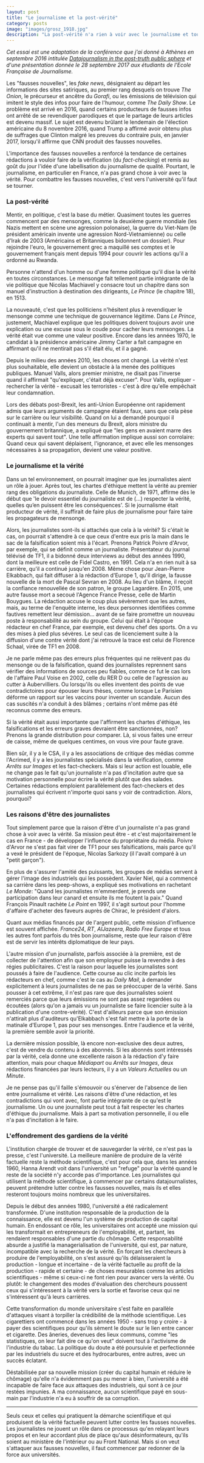 ```yaml
---
layout: post
title: "Le journalisme et la post-vérité"
category: posts
image: "images/grosz_1918.jpg"
description: "La post-vérité n'a rien à voir avec le journalisme et tout à voir avec l'effondrement de l'université."
---
```


_Cet essai est une adaptation de la conférence que j'ai donné à Athènes en septembre 2016 intitulée [Datajournalism in the post-truth public sphere](http://blog.nkb.fr/datajournalism-in-the-posth-truth-public-sphere) et d'une présentation donnée le 28 septembre 2017 aux étudiants de l'Ecole Française de Journalisme._ 

Les "fausses nouvelles", les _fake news_, désignaient au départ les informations des sites satiriques, au premier rang desquels on trouve _The Onion_, le précurseur et ancêtre du _Gorafi_, ou les émissions de télévision qui imitent le style des infos pour faire de l'humour, comme _The Daily Show_.<note content="Le terme 'fake news' est très présent dans les archives du New-York Times, voir [The Real Fight Over Fake News](https://query.nytimes.com/gst/fullpage.html?res=9D00E4D9143BF931A35755C0A96E9C8B63) (2008) ou [When Fake News Makes Real Headlines](https://query.nytimes.com/gst/fullpage.html?res=9D00E4DE1731F933A0575AC0A9679D8B63) (2011)."> Le problème est arrivé en 2016, quand certains producteurs de fausses infos ont arrêté de se revendiquer parodiques et que le partage de leurs articles est devenu massif. Le sujet est devenu brûlant le lendemain de l'élection américaine du 8 novembre 2016, quand Trump a affirmé avoir obtenu plus de suffrages que Clinton malgré les preuves du contraire puis, en janvier 2017, lorsqu'il affirme que CNN produit des fausses nouvelles.<note content="Regarder [Trump Calls CNN ‘Fake News’](https://www.nytimes.com/video/us/politics/100000004865825/trump-calls-cnn-fake-news.html).">

L'importance des fausses nouvelles a renforcé la tendance de certaines rédactions à vouloir faire de la vérification (du _fact-checking_) et remis au goût du jour l'idée d'une labellisation du journalisme de qualité. Pourtant, le journalisme, en particulier en France, n'a pas grand chose à voir avec la vérité. Pour combattre les fausses nouvelles, c'est vers l'université qu'il faut se tourner.

### La post-vérité

Mentir, en politique, c'est la base du métier. Quasiment toutes les guerres commencent par des mensonges, comme la deuxième guerre mondiale (les Nazis mettent en scène une agression polonaise<note content="L'article Wikipédia sur le sujet est très bien mais n'a pas été traduit en français: [Überfall auf den Sender Gleiwitz](https://de.wikipedia.org/wiki/%C3%9Cberfall_auf_den_Sender_Gleiwitz).">), la guerre du Viet-Nam (le président américain invente une agression Nord-Vietnamienne<note content="Lire sur Wikipédia [Les incidents du golfe du Tonkin](https://fr.wikipedia.org/wiki/Incidents_du_golfe_du_Tonkin).">) ou celle d'Irak de 2003 (Américains et Britanniques bidonnent un dossier<note content="C'est le [Dossier Irakien](https://en.wikipedia.org/wiki/Iraq_Dossier), en fait un copier/coller d'un rapport de mémoire d'un étudiant.">). Pour rejoindre l'euro, le gouvernement grec a maquillé ses comptes et le gouvernement français ment depuis 1994 pour couvrir les actions qu'il a ordonné au Rwanda.<note content="Sur les mensonges grecs: [Greece admits fudging euro entry](http://news.bbc.co.uk/2/hi/business/4012869.stm). Sur les mensonges français: [Rwanda: l’histoire face aux mensonges de l’Etat français](https://www.mediapart.fr/journal/culture-idees/090214/rwanda-l-histoire-face-aux-mensonges-de-l-etat-francais?onglet=full)."> 

Personne n'attend d'un homme ou d'une femme politique qu'il dise la vérité en toutes circonstances. Le mensonge fait tellement partie intégrante de la vie politique que Nicolas Machiavel y consacre tout un chapitre dans son manuel d'instruction à destination des dirigeants, _Le Prince_ (le chapitre 18), en 1513. 

La nouveauté, c'est que les politiciens n'hésitent plus à revendiquer le mensonge comme une technique de gouvernance légitime. Dans _Le Prince_, justement, Machiavel explique que les politiques doivent toujours avoir une explication ou une excuse sous le coude pour cacher leurs mensonges. La vérité était vue comme une valeur positive. Encore dans les années 1970, le candidat à la présidence américaine Jimmy Carter a fait campagne en affirmant qu'il ne mentirait pas s'il était élu, et il a gagné.<note content="Lire [The selling of a candidate](http://www.nytimes.com/1976/03/28/archives/the-selling-of-a-candidate-carters-image-is-a-vision-or-a-con-or-a.html).">

Depuis le milieu des années 2010, les choses ont changé. La vérité n'est plus souhaitable, elle devient un obstacle à la menée des politiques publiques. Manuel Valls, alors premier ministre, ne disait pas l'inverse quand il affirmait "qu'expliquer, c'était déjà excuser".<note content="[La citation originale](http://www.franceculture.fr/emissions/la-revue-de-presse-de-nicolas-martin/expliquer-cest-excuser). Il a ensuite réagit à sa première citation sans en changer le sens, en disant que d'essayer de comprendre, ça allait, mais qu'expliquer c'était aller trop loin ([lire ici](http://www.lefigaro.fr/politique/le-scan/citations/2016/03/21/25002-20160321ARTFIG00243-expliquer-la-radicalisation-c-est-excuser-valls-change-de-version.php))."> Pour Valls, expliquer - rechercher la vérité - excusait les terroristes - c'est à dire qu'elle empêchait leur condamnation. 

Lors des débats post-Brexit, les anti-Union Européenne ont rapidement admis que leurs arguments de campagne étaient faux, sans que cela pèse sur le carrière ou leur visibilité.<note content="Sur l'admission du mensonge, lire [Nigel Farage Admits £350m Saving For NHS In EU Contributions Slogan ‘Was A Mistake’](http://www.huffingtonpost.co.uk/entry/nigel-farage-good-morning-britain-eu-referendum-brexit-350-nhs_uk_576d0aa3e4b08d2c5638fc17?sv5nrk9)."> Quand on lui a demandé pourquoi il continuait à mentir, l'un des meneurs du Brexit, alors ministre du gouvernement britannique, a expliqué que "les gens en avaient marre des experts qui savent tout".<note content="Lire [Brexit Campaign’s Gove Denies ‘Project Lies’ Claim in TV Special](http://www.bloomberg.com/news/articles/2016-06-03/brexit-campaign-s-gove-denies-project-lies-claim-in-tv-special)."> Une telle affirmation implique aussi son corrolaire: Quand ceux qui savent déplaisent, l'ignorance, et avec elle les mensonges nécessaires à sa propagation, devient une valeur positive.

### Le journalisme et la vérité

Dans un tel environnement, on pourrait imaginer que les journalistes aient un rôle à jouer. Après tout, les chartes d'éthique mettent la vérité au premier rang des obligations du journaliste. Celle de Munich, de 1971, affirme dès le début que 'le devoir essentiel du journaliste est de (...) respecter la vérité, quelles qu’en puissent être les conséquences'.<note content="Voir la [charte du Syndicat National des Journalistes](http://snj.fr/content/charte-d%E2%80%99%C3%A9thique-professionnelle-des-journalistes), et la [Charte de Munich](http://snj.fr/?q=content/d%C3%A9claration-des-devoirs-et-des-droits-des-journalistes)."> Si le journalisme était producteur de vérité, il suffirait de faire plus de journalisme pour faire taire les propagateurs de mensonge.

Alors, les journalistes sont-ils si attachés que cela à la vérité? Si c'était le cas, on pourrait s'attendre à ce que ceux d'entre eux pris la main dans le sac de la falsification soient mis à l'écart. Prenons Patrick Poivre d'Arvor, par exemple, qui se définit comme un journaliste. Présentateur du journal télévisé de TF1, il a bidonné deux interviews au début des années 1990, dont la meilleure est celle de Fidel Castro, en 1991.<note content="Voir [l'interview en question](https://www.youtube.com/watch?v=2eh6mHXTiHU). De manière fort peu élégante, PPDA a ensuite accusé son monteur, refusant d'admettre toute erreur."> Cela n'a en rien nuit à sa carrière, qu'il a continué jusqu'en 2008. Même chose pour Jean-Pierre Elkabbach, qui fait diffuser à la rédaction d'Europe 1, qu'il dirige, la fausse nouvelle de la mort de Pascal Sevran en 2008. Au lieu d'un blâme, il reçoit la confiance renouvellée de son patron, le groupe Lagardère.<note content="Lire [Comment Elkabbach a tué Pascal Sevran](http://www.liberation.fr/medias/2008/04/22/comment-elkabbach-a-tue-pascal-sevran_18084) et [Affaire Sevran : Europe 1 et Elkabbach se font gronder par le CSA](http://www.telerama.fr/radio/affaire-sevran-europe-1-et-elkabbach-se-font-gronder-par-le-csa,28627.php)."> En 2015, une autre fausse mort a secoué l'Agence France Presse, celle de Martin Bouygues. La rédaction accuse le coup plus sévèrement que les autres, mais, au terme de l'enquête interne, les deux personnes identifiées comme fautives remettent leur démission... avant de se faire promettre un nouveau poste à responsabilité au sein du groupe.<note content="Lire [Après l'avoir enterré, l'AFP veut oublier Martin Bouygues](http://www.telerama.fr/medias/apres-l-avoir-enterre-l-afp-veut-oublier-martin-bouygues,123842.php)."> Celui qui était à l'époque rédacteur en chef France, par exemple, est devenu chef des sports. On a vu des mises à pied plus sévères. Le seul cas de licenciement suite à la diffusion d'une contre vérité dont j'ai retrouvé la trace est celui de Florence Schaal, virée de TF1 en 2008.<note content="Lire [TF1 licencie la journaliste Florence Schaal](https://www.la-croix.com/Semaine-en-images/TF1-licencie-la-journaliste-Florence-Schaal-_NG_-2008-09-24-678050).">

Je ne parle même pas des erreurs plus fréquentes qui ne relèvent pas du mensonge ou de la falsification, quand des journalistes reprennent sans vérifier des informations de sources peu fiables, comme ce fut le cas lors de l'affaire Paul Voise en 2002,<note content="[Papy Voise est mort : retour sur avril 2002, les médias, l'insécurité…](http://www.lemonde.fr/disparitions/article/2013/01/09/papy-voise-est-mort-retour-sur-avril-2002-les-medias-l-insecurite_1814706_3382.html)."> celle du RER D<note content="[La fausse agression du RER D : un journalisme de meute ?](http://www.acrimed.org/La-fausse-agression-du-RER-D-un-journalisme-de-meute)"> ou celle de l'agression au cutter à Aubervilliers.<note content="[Agression et journalisme imaginaires à Aubervilliers](http://www.acrimed.org/Agression-et-journalisme-imaginaires-a-Aubervilliers)."> Ou lorsqu'ils ou elles inventent des points de vue contradictoires pour épouser leurs thèses, comme lorsque Le Parisien déforme un rapport sur les vaccins pour inventer un scandale.<note content="Voir [ce fil Twitter](https://twitter.com/mart1oeil/status/911493288728956929) du journaliste scientifique Martin Clavey."> Aucun des cas suscités n'a conduit à des blâmes ; certains n'ont même pas été reconnus comme des erreurs.

Si la vérité était aussi importante que l'affirment les chartes d'éthique, les falsifications et les erreurs graves devraient être sanctionnées, non? Prenons la grande distribution pour comparer. Là, si vous faites une erreur de caisse, même de quelques centimes, on vous vire pour faute grave.<note content="Une simple recherche en ligne fait remonter de nombreuses affaires de caissières virées pour des erreurs de [60€](http://bigbrowser.blog.lemonde.fr/2013/01/11/point-une-caissiere-licenciee-pour-une-erreur-de-virgule/), [5,32€](http://www.leparisien.fr/mezieres-sur-seine-78970/mezieres-sur-seine-licenciee-pour-une-erreur-de-caisse-de-5-32-eur-27-01-2016-5490845.php), [1,65€](https://www.francebleu.fr/infos/faits-divers-justice/une-caissiere-de-moselle-est-licenciee-pour-quelques-euros-manquants-1473268586) et [85 centimes](http://www.rtl.fr/actu/societe-faits-divers/une-caissiere-licenciee-pour-0-85-d-erreur-de-caisse-veut-se-defendre-en-justice-tourcoing-7784303701).">

Bien sûr, il y a le CSA, il y a les associations de critique des médias comme l'Acrimed, il y a les journalistes spécialisés dans la vérification, comme _Arrêts sur Images_ et les fact-checkers.<note content="Il y a les lois anti-diffamation également, mais y voir un outil au service de la vérité me semble assez absurde, dans la mesure où, d'une part, elles ne protègent que les personnes (une association ne peut pas attaquer en diffamation un journaliste qui aurait écrit une ânerie sur un sujet particulier, par exemple) et, surtout, elles sont plus souvent utilisées pour intimider les journalistes qui disent la vérité que l'inverse."> Mais si leur action est louable, elle ne change pas le fait qu'un journaliste n'a pas d'incitation autre que sa motivation personnelle pour écrire la vérité plutôt que des salades. Certaines rédactions emploient parallèlement des fact-checkers et des journalistes qui écrivent n'importe quoi sans y voir de contradiction. Alors, pourquoi?

### Les raisons d'être des journalistes

Tout simplement parce que la raison d'être d'un journaliste n'a pas grand chose à voir avec la vérité. Sa mission peut être - et c'est majoritairement le cas en France - de développer l'influence du propriétaire du média. Poivre d'Arvor ne s'est pas fait virer de TF1 pour ses falsifications, mais parce qu'il a vexé le président de l'époque, Nicolas Sarkozy (il l'avait comparé à un "petit garçon").<note content="Voir [la vidéo de l'interview](http://www.dailymotion.com/video/x34uqqw)."> 

En plus de s'assurer l'amitié des puissants, les groupes de médias servent à gérer l'image des industriels qui les possèdent. Xavier Niel, qui a commencé sa carrière dans les peep-shows, a expliqué ses motivations en rachetant _Le Monde_: "Quand les journalistes m'emmerdent, je prends une participation dans leur canard et ensuite ils me foutent la paix."<note content="Cité dans _Un Si Petit Monde_. Voir en ligne [Comment « Le Monde » fut vendu](http://www.monde-diplomatique.fr/2011/06/RIMBERT/20696)."> Quand François Pinault rachète _Le Point_ en 1997, il s'agit surtout pour l'homme d'affaire d'acheter des faveurs auprès de Chirac, le président d'alors.<note content="Voir le dernier paragraphe de cet article: [François Pinault rachète « Le Point » à Havas pour près de 200 millions](https://www.lesechos.fr/17/10/1997/LesEchos/17503-066-ECH_francois-pinault-rachete---le-point---a-havas-pour-pres-de-200-millions.htm)."> 

Quant aux médias financés par de l'argent public, cette mission d'influence est souvent affichée. _France24_, _RT_, _AlJazeera_, _Radio Free Europe_ et tous les autres font parfois du très bon journalisme, reste que leur raison d'être est de servir les intérêts diplomatique de leur pays.

L'autre mission d'un journaliste, parfois associée à la première, est de collecter de l'attention afin que son employeur puisse la revendre à des régies publicitaires. C'est la raison pour laquelle les journalistes sont poussés à faire de l'audience. Cette course au clic incite parfois les rédacteurs en chef, comme c'est le cas au _Daily Mail_, à demander explicitement à leurs journalistes de ne pas se préoccuper de la vérité.<note content="Lire [My Year Ripping Off the Web With the Daily Mail Online](http://tktk.gawker.com/my-year-ripping-off-the-web-with-the-daily-mail-online-1689453286)."> Sans pousser à cet extrême, il n'est pas rare que des journalistes soient remerciés parce que leurs émissions ne sont pas assez regardées ou écoutées (alors qu'on a jamais vu un journaliste se faire licencier suite à la publication d'une contre-vérité). C'est d'ailleurs parce que son émission n'attirait plus d'auditeurs qu'Elkabbach s'est fait mettre à la porte de la matinale d'Europe 1, pas pour ses mensonges.<note content="Lire [Europe 1 : après Sarkozy et Hollande, Elkabbach retiré de la vie politique](http://www.liberation.fr/futurs/2016/12/12/europe-1-apres-sarkozy-et-hollande-elkabbach-retire-de-la-vie-politique_1534790)."> Entre l'audience et la vérité, la première semble avoir la priorité.

La dernière mission possible, là encore non-exclusive des deux autres, c'est de vendre du contenu à des abonnés. Si les abonnés sont intéressés par la vérité, cela donne une excellente raison à la rédaction d'y faire attention, mais pour chaque _Médiapart_ ou _Arrêts sur Images_, deux rédactions financées par leurs lecteurs, il y a un _Valeurs Actuelles_ ou un _Minute_.

Je ne pense pas qu'il faille s'émouvoir ou s'énerver de l'absence de lien entre journalisme et vérité. Les raisons d'être d'une rédaction, et les contradictions qui vont avec, font partie intégrante de ce qu'est le journalisme. Un ou une journaliste peut tout à fait respecter les chartes d'éthique du journalisme. Mais à part sa motivation personnelle, il ou elle n'a pas d'incitation à le faire.

### L'effondrement des gardiens de la vérité

L'institution chargée de trouver et de sauvegarder la vérité, ce n'est pas la presse, c'est l'université. La meilleure manière de produire de la vérité factuelle reste la méthode scientifique, c'est pour cela que, dans les années 1960, Hanna Arendt voit dans l'université un "refuge" pour la vérité quand le reste de la société n'y accorde pas d'importance.<note content="Lire page 12 de son essai paru dans le New-Yorker en 1967, [Truth and Politics](https://idanlandau.files.wordpress.com/2014/12/arendt-truth-and-politics.pdf)."> Les journalistes qui utilisent la méthode scientifique, à commencer par certains datajournalistes, peuvent prétendre lutter contre les fausses nouvelles, mais ils et elles resteront toujours moins nombreux que les universitaires.

Depuis le début des années 1980, l'université a été radicalement transformée. D'une institution responsable de la production de la connaissance, elle est devenu l'un système de production de capital humain.<note content="J'ai abordé longuement le sujet dans [The Collapse of Academia](http://blog.nkb.fr/academia) ; vous y retrouverez les références des paragraphes qui suivent."> En endossant ce rôle, les universitaires ont accepté une mission qui les transformait en entrepreneurs de l'employabilité, et, partant, les rendaient responsables d'une partie du chômage. Cette responsabilité absurde a justifié la managerialisation de l'université, qui est, par nature, incompatible avec la recherche de la vérité. En forçant les chercheurs à produire de l'employabilité, on s'est assuré qu'ils délaisseraient la production - longue et incertaine - de la vérité factuelle au profit de la production - rapide et certaine - de choses mesurables comme les articles scientifiques - même si ceux-ci ne font rien pour avancer vers la vérité. Ou plutôt: le changement des modes d'évaluation des chercheurs poussent ceux qui s'intéressent à la vérité vers la sortie et favorise ceux qui ne s'intéressent qu'à leurs carrières.

Cette transformation du monde universitaire s'est faite en parallèle d'attaques visant à torpiller la crédibilité de la méthode scientifique. Les cigarettiers ont commencé dans les années 1950 - sans trop y croire - à payer des scientifiques pour qu'ils sèment le doute sur le lien entre cancer et cigarette. Des âneries, devenues des lieux communs, comme "les statistiques, on leur fait dire ce qu'on veut" doivent tout à l'activisme de l'industrie du tabac. La politique du doute a été poursuivie et perfectionnée par les industriels du sucre et des hydrocarbures, entre autres, avec un succès éclatant.

Déstabilisée par sa nouvelle mission (créer du capital humain et réduire le chômage) qu'elle n'a évidemment pas pu mener à bien, l'université a été incapable de faire face aux attaques des industriels, qui sont à ce jour restées impunies. A ma connaissance, aucun scientifique payé en sous-main par l'industrie n'a eu à souffrir de sa corruption.

***

Seuls ceux et celles qui pratiquent la démarche scientifique et qui produisent de la vérité factuelle peuvent lutter contre les fausses nouvelles. Les journalistes ne jouent un rôle dans ce processus qu'en relayant leurs propos et en leur accordant plus de place qu'aux désinformateurs, qu'ils soient au ministère de l'intérieur ou au Front National. Mais si on veut s'attaquer aux fausses nouvelles, il faut commencer par redonner de la force aux universités.